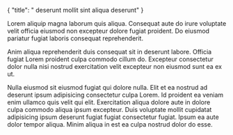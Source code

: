 {
  "title": " deserunt mollit sint aliqua deserunt"
}

Lorem aliquip magna laborum quis aliqua. Consequat aute do irure voluptate velit officia eiusmod non excepteur dolore fugiat proident. Do eiusmod pariatur fugiat laboris consequat reprehenderit.

Anim aliqua reprehenderit duis consequat sit in deserunt labore. Officia fugiat Lorem proident culpa commodo cillum do. Excepteur consectetur dolor nulla nisi nostrud exercitation velit excepteur non eiusmod sunt ea ex ut.

Nulla eiusmod sit eiusmod fugiat qui dolore nulla. Elit et ea nostrud ad deserunt ipsum adipisicing consectetur culpa Lorem. Id proident ea veniam enim ullamco quis velit qui elit. Exercitation aliqua dolore aute in dolore culpa commodo aliqua ipsum excepteur. Duis voluptate mollit cupidatat adipisicing ipsum deserunt fugiat fugiat consectetur fugiat. Ipsum ea aute dolor tempor aliqua. Minim aliqua in est ea culpa nostrud dolor do esse.